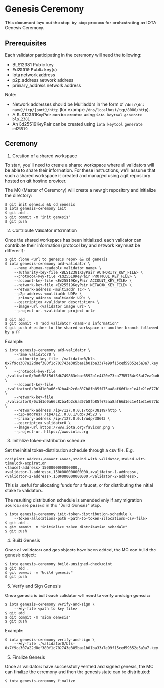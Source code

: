 # Genesis Ceremony

This document lays out the step-by-step process for orchestrating an IOTA Genesis Ceremony.

## Prerequisites

Each validator participating in the ceremony will need the following:

- BLS12381 Public key
- Ed25519 Public key(s)
- Iota network address
- p2p_address network address
- primary_address network address

Note:

- Network addresses should be Multiaddrs in the form of `/dns/{dns name}/tcp/{port}/http` (for example `/dns/localhost/tcp/8080/http`).
- A BLS12381KeyPair can be created using `iota keytool generate bls12381`
- An Ed25519KeyPair can be created using `iota keytool generate ed25519`

## Ceremony

1. Creation of a shared workspace

To start, you'll need to create a shared workspace where all validators will be able to share their
information. For these instructions, we'll assume that such a shared workspace is created and managed
using a git repository hosted on git hosting provider.

The MC (Master of Ceremony) will create a new git repository and initialize the directory:

```
$ git init genesis && cd genesis
$ iota genesis-ceremony init
$ git add .
$ git commit -m "init genesis"
$ git push
```

2. Contribute Validator information

Once the shared workspace has been initialized, each validator can contribute their information (protocol key and network key must be different):

```
$ git clone <url to genesis repo> && cd genesis
$ iota genesis-ceremony add-validator \
    --name <human-readable validator name> \
    --authority-key-file <BLS12381KeyPair AUTHORITY_KEY_FILE> \
    --protocol-key-file <Ed25519KeyPair PROTOCOL_KEY_FILE> \
    --account-key-file <Ed25519KeyPair ACCOUNT_KEY_FILE> \
    --network-key-file <Ed25519KeyPair NETWORK_KEY_FILE> \
    --network-address <multiaddr TCP> \
    --p2p-address <multiaddr UDP> \
    --primary-address <multiaddr UDP> \
    --description <validator description> \
    --image-url <validator image url> \
    --project-url <validator project url>

$ git add .
$ git commit -m "add validator <name>'s information"
$ git push # either to the shared workspace or another branch followed by a PR
```

Example:

```
$ iota genesis-ceremony add-validator \
    --name validator0 \
    --authority-key-file ./validator0/bls-0x7f9ca307a22d8ef380f1c702743e385baa1b01ba33a7e99f15ced59352e5a0a7.key \
    --protocol-key-file ./validator0/0x6c58f5df3d6749863ebac6592b1e4320e73ca7785764c93af7ea9ad63b98ded4.key \
    --account-key-file ./validator0/0x1d1d0a66c82ba4b2c6a307b8fb85f675aa8af66d1ec1e41e21e677b3c3b38053.key \
    --network-key-file ./validator0/0x1d1d0a66c82ba4b2c6a307b8fb85f675aa8af66d1ec1e41e21e677b3c3b38053.key \
    --network-address /ip4/127.0.0.1/tcp/38189/http \
    --p2p-address /ip4/127.0.0.1/udp/34523 \
    --primary-address /ip4/127.0.0.1/udp/38603 \
    --description validator0 \
    --image-url https://www.iota.org/favicon.png \
    --project-url https://www.iota.org
```

3. Initialize token-distribution schedule

Set the initial token-distribution schedule through a csv file. E.g.

```csv
recipient-address,amount-nanos,staked-with-validator,staked-with-timelock-expiration
<faucet-address>,1500000000000000,,
<validator-1-address>,1500000000000000,<validator-1-address>,
<validator-2-address>,1500000000000000,<validator-2-address>,
```

This is useful for allocating funds for a faucet, or for distributing the initial
stake to validators.

The resulting distribution schedule is amended only if any migration sources are
passed in the "Build Genesis" step.


```
$ iota genesis-ceremony init-token-distribution-schedule \
    --token-allocations-path <path-to-token-allocations-csv-file>
$ git add .
$ git commit -m "initialize token distribution schedule"
$ git push
```

4. Build Genesis

Once all validators and gas objects have been added, the MC can build the genesis object:

```
$ iota genesis-ceremony build-unsigned-checkpoint
$ git add .
$ git commit -m "build genesis"
$ git push
```

5. Verify and Sign Genesis

Once genesis is built each validator will need to verify and sign genesis:

```
$ iota genesis-ceremony verify-and-sign \
    --key-file <path to key file>
$ git add .
$ git commit -m "sign genesis"
$ git push
```

Example:

```
$ iota genesis-ceremony verify-and-sign \
    --key-file ./validator0/bls-0x7f9ca307a22d8ef380f1c702743e385baa1b01ba33a7e99f15ced59352e5a0a7.key
```

5. Finalize Genesis

Once all validators have successfully verified and signed genesis, the MC can finalize the ceremony
and then the genesis state can be distributed:

```
$ iota genesis-ceremony finalize
```

